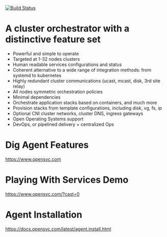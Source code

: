 [![Build Status](https://travis-ci.org/opensvc/opensvc.svg?branch=master)](https://travis-ci.org/opensvc/opensvc)

A cluster orchestrator with a distinctive feature set
=====================================================

* Powerful and simple to operate
* Targeted at 1-32 nodes clusters
* Human readable services configurations and status
* Coherent alternative to a wide range of integration methods: from systemd to kubernetes
* Highly redundant cluster communications (ucast, mcast, disk, 3rd site relay)
* All nodes symmetric orchestration policies
* Minimal dependencies
* Orchestrate application stacks based on containers, and much more
* Provision stacks from template configurations, including disk, vg, fs, ip
* Optional CNI cluster networks, cluster DNS, ingress gateways
* Open Operating Systems support
* DevOps, or pipelined delivery + centralized Ops

Dig Agent Features
==================

https://www.opensvc.com

Playing With Services Demo
==========================

https://www.opensvc.com/?cast=0

Agent Installation
==================

https://docs.opensvc.com/latest/agent.install.html


